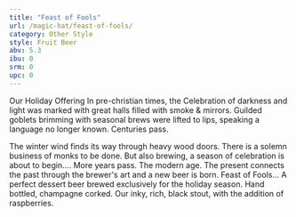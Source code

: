 ```yaml
---
title: "Feast of Fools"
url: /magic-hat/feast-of-fools/
category: Other Style
style: Fruit Beer
abv: 5.3
ibu: 0
srm: 0
upc: 0
---
```

Our Holiday Offering
In pre-christian times, the Celebration of darkness and light was marked with great halls filled with smoke & mirrors. Guilded goblets brimming with seasonal brews were lifted to lips, speaking a language no longer known. 
Centuries pass.

The winter wind finds its way through heavy wood doors. There is a solemn business of monks to be done. But also brewing, a season of celebration is about to begin....
More years pass.
The modern age. 
The present connects the past through the brewer's art and a new beer is born.
Feast of Fools... 
A perfect dessert beer brewed exclusively for the holiday season.  Hand bottled, champagne corked. 
Our inky, rich, black stout, with the addition of raspberries.
